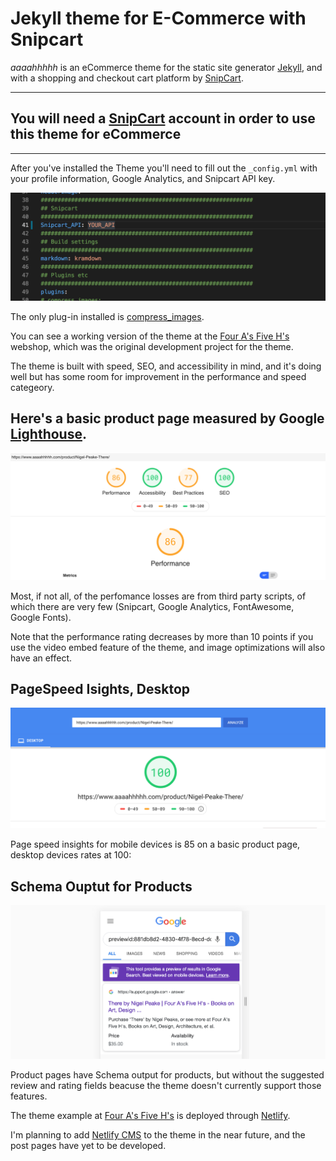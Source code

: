# Jekyll theme for E-Commerce with Snipcart 
_aaaahhhhh_ is an eCommerce theme for the static site generator [Jekyll](https://jekyllrb.com/), and with a shopping and checkout cart platform by [SnipCart](https://snipcart.com/).

---
## You will need a [SnipCart](https://snipcart.com/) account in order to use this theme for eCommerce

---

After you've installed the Theme you'll need to fill out the `_config.yml` with your profile information, Google Analytics, and Snipcart API key.

![Lighthouse](/assets/readme/snipcart_api.png)


The only plug-in installed is [compress_images](https://github.com/valerijaspasojevic/jekyll-compress-images).

You can see a working version of the theme at the [Four A's Five H's](https://www.aaaahhhhh.com/) webshop, which was the original development project for the theme.

The theme is built with speed, SEO, and accessibility in mind, and it's doing well but has some room for improvement in the performance and speed categeory. 

## Here's a basic product page measured by Google [Lighthouse](https://lighthouse-dot-webdotdevsite.appspot.com/lh/html?url=https://www.aaaahhhhh.com/).


![Lighthouse](/assets/readme/lightspeed-1.png)

 Most, if not all, of the perfomance losses are from third party scripts, of which there are very few (Snipcart, Google Analytics, FontAwesome, Google Fonts). 
 
 Note that the performance rating decreases by more than 10 points if you use the video embed feature of the theme, and image optimizations will also have an effect.

## PageSpeed Isights, Desktop

![page speed insights](/assets/readme/pagespeed.png)

Page speed insights for mobile devices is 85 on a basic product page, desktop devices rates at 100: 

## Schema Ouptut for Products

![Schema](/assets/readme/schema.png)

Product pages have Schema output for products, but without the suggested review and rating fields beacuse the theme doesn't currently support those features.

The theme example at [Four A's Five H's](https://www.aaaahhhhh.com/) is deployed through [Netlify](https://www.netlify.com/). 

I'm planning to add [Netlify CMS](https://www.netlifycms.org/) to the theme in the near future, and the post pages have yet to be developed.

